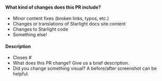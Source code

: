 <!-- Thank you for opening a PR! We really appreciate you taking the time to help out 🙌 -->

#### What kind of changes does this PR include?

<!-- Delete any that don’t apply -->

- Minor content fixes (broken links, typos, etc.)
- Changes or translations of Starlight docs site content
- Changes to Starlight code
- Something else!

#### Description

- Closes # <!-- Add an issue number if this PR will close it. -->
- What does this PR change? Give us a brief description.
- Did you change something visual? A before/after screenshot can be helpful.

<!-- TAKING PART IN HACKTOBERFEST? LET US KNOW! -->
<!-- See https://github.com/withastro/docs/blob/main/.github/hacktoberfest.md for more details. -->

<!--
Here’s what will happen next:
One or more of our maintainers will take a look and may ask you to make changes.
We try to be responsive, but don’t worry if this takes a day or two.
-->
